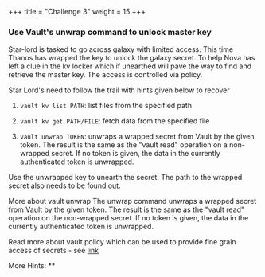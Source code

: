 +++
title = "Challenge 3"
weight = 15
+++

### Use Vault's unwrap command to unlock master key

Star-lord is tasked to go across galaxy with limited access. This time Thanos has wrapped the key to unlock the galaxy secret. To help Nova has left a clue in the kv locker which if unearthed will pave the way to find and retrieve the master key.
The access is controlled via policy. 

Star Lord's need to follow the trail with hints given below to recover 

  1) `vault kv list PATH`: list files from the specified path

  2) `vault kv get PATH/FILE`: fetch data from the specified file

  3) `vault unwrap TOKEN`: unwraps a wrapped secret from Vault by the given token. The result is the same as the "vault read" operation on a non-wrapped secret. If no token is given, the data in the currently authenticated token is unwrapped.

Use the unwrapped key to unearth the secret. The path to the wrapped secret also needs to be found out.

More about vault unwrap 
The unwrap command unwraps a wrapped secret from Vault by the given token. The result is the same as the "vault read" operation on the non-wrapped secret. If no token is given, the data in the currently authenticated token is unwrapped.

Read more about vault policy which can be used to provide fine grain access of secrets - see [link](https://www.vaultproject.io/docs/concepts/policies.html)

More Hints:
**